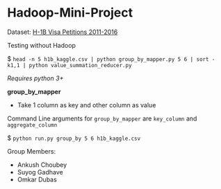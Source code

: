 # Hadoop-Mini-Project

Dataset: [H-1B Visa Petitions 2011-2016](https://www.kaggle.com/nsharan/h-1b-visa/data)

Testing without Hadoop

$ ```head -n 5 h1b_kaggle.csv | python group_by_mapper.py 5 6 | sort -k1,1 | python value_summation_reducer.py```

*Requires python 3+*

**group_by_mapper** 

- Take 1 column as key and other column as value

Command Line arguments for ```group_by_mapper``` are ```key_column``` and ```aggregate_column```

$ ```python run.py group_by 5 6 h1b_kaggle.csv```

Group Members:
- Ankush Choubey
- Suyog Gadhave
- Omkar Dubas
